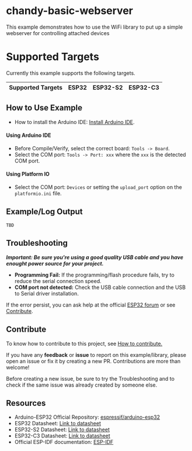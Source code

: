 # chandy-basic-webserver

This example demonstrates how to use the WiFi library to put up a simple webserver for controlling attached devices

# Supported Targets

Currently this example supports the following targets.

| Supported Targets | ESP32 | ESP32-S2 | ESP32-C3 |
| ----------------- | ----- | -------- | -------- |

## How to Use Example

* How to install the Arduino IDE: [Install Arduino IDE](https://github.com/espressif/arduino-esp32/tree/master/docs/arduino-ide).

#### Using Arduino IDE

* Before Compile/Verify, select the correct board: `Tools -> Board`.
* Select the COM port: `Tools -> Port: xxx` where the `xxx` is the detected COM port.

#### Using Platform IO

* Select the COM port: `Devices` or setting the `upload_port` option on the `platformio.ini` file.

## Example/Log Output

```
TBD
```

## Troubleshooting

***Important: Be sure you're using a good quality USB cable and you have enought power source for your project.***

* **Programming Fail:** If the programming/flash procedure fails, try to reduce the serial connection speed.
* **COM port not detected:** Check the USB cable connection and the USB to Serial driver installation.

If the error persist, you can ask help at the official [ESP32 forum](https://esp32.com) or see [Contribute](#contribute).

## Contribute

To know how to contribute to this project, see [How to contribute.](https://github.com/espressif/arduino-esp32/blob/master/CONTRIBUTING.rst)

If you have any **feedback** or **issue** to report on this example/library, please open an issue or fix it by creating a new PR. Contributions are more than welcome!

Before creating a new issue, be sure to try the Troubleshooting and to check if the same issue was already created by someone else.

## Resources

* Arduino-ESP32 Official Repository: [espressif/arduino-esp32](https://github.com/espressif/arduino-esp32)
* ESP32 Datasheet: [Link to datasheet](https://www.espressif.com/sites/default/files/documentation/esp32_datasheet_en.pdf)
* ESP32-S2 Datasheet: [Link to datasheet](https://www.espressif.com/sites/default/files/documentation/esp32-s2_datasheet_en.pdf)
* ESP32-C3 Datasheet: [Link to datasheet](https://www.espressif.com/sites/default/files/documentation/esp32-c3_datasheet_en.pdf)
* Official ESP-IDF documentation: [ESP-IDF](https://idf.espressif.com)
